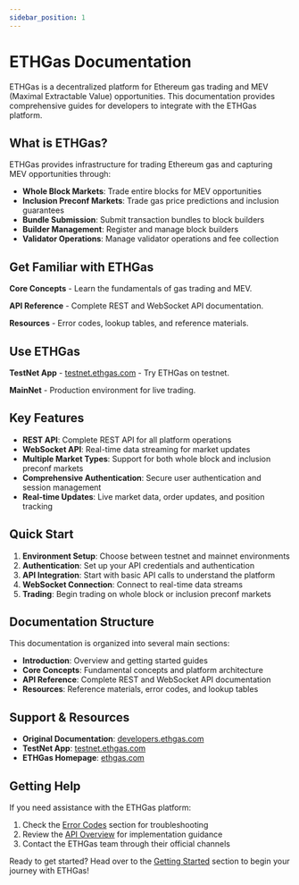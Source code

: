 ```yaml
---
sidebar_position: 1
---
```


# ETHGas Documentation

ETHGas is a decentralized platform for Ethereum gas trading and MEV (Maximal Extractable Value) opportunities. This documentation provides comprehensive guides for developers to integrate with the ETHGas platform.

## What is ETHGas?

ETHGas provides infrastructure for trading Ethereum gas and capturing MEV opportunities through:

- **Whole Block Markets**: Trade entire blocks for MEV opportunities
- **Inclusion Preconf Markets**: Trade gas price predictions and inclusion guarantees
- **Bundle Submission**: Submit transaction bundles to block builders
- **Builder Management**: Register and manage block builders
- **Validator Operations**: Manage validator operations and fee collection

## Get Familiar with ETHGas

**Core Concepts** - Learn the fundamentals of gas trading and MEV.

**API Reference** - Complete REST and WebSocket API documentation.

**Resources** - Error codes, lookup tables, and reference materials.

## Use ETHGas

**TestNet App** - [testnet.ethgas.com](https://testnet.ethgas.com) - Try ETHGas on testnet.

**MainNet** - Production environment for live trading.

## Key Features

- **REST API**: Complete REST API for all platform operations
- **WebSocket API**: Real-time data streaming for market updates
- **Multiple Market Types**: Support for both whole block and inclusion preconf markets
- **Comprehensive Authentication**: Secure user authentication and session management
- **Real-time Updates**: Live market data, order updates, and position tracking

## Quick Start

1. **Environment Setup**: Choose between testnet and mainnet environments
2. **Authentication**: Set up your API credentials and authentication
3. **API Integration**: Start with basic API calls to understand the platform
4. **WebSocket Connection**: Connect to real-time data streams
5. **Trading**: Begin trading on whole block or inclusion preconf markets

## Documentation Structure

This documentation is organized into several main sections:

- **Introduction**: Overview and getting started guides
- **Core Concepts**: Fundamental concepts and platform architecture
- **API Reference**: Complete REST and WebSocket API documentation
- **Resources**: Reference materials, error codes, and lookup tables

## Support & Resources

- **Original Documentation**: [developers.ethgas.com](https://developers.ethgas.com)
- **TestNet App**: [testnet.ethgas.com](https://testnet.ethgas.com)
- **ETHGas Homepage**: [ethgas.com](https://ethgas.com)

## Getting Help

If you need assistance with the ETHGas platform:

1. Check the [Error Codes](/docs/reference/error-codes/general) section for troubleshooting
2. Review the [API Overview](/docs/api/overview) for implementation guidance
3. Contact the ETHGas team through their official channels

Ready to get started? Head over to the [Getting Started](/docs/getting-started/welcome) section to begin your journey with ETHGas!
